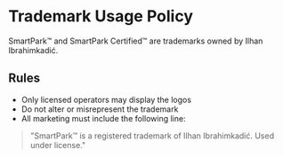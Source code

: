 # Trademark Usage Policy

SmartPark™ and SmartPark Certified™ are trademarks owned by Ilhan Ibrahimkadić.

## Rules
- Only licensed operators may display the logos
- Do not alter or misrepresent the trademark
- All marketing must include the following line:

> "SmartPark™ is a registered trademark of Ilhan Ibrahimkadić. Used under license."